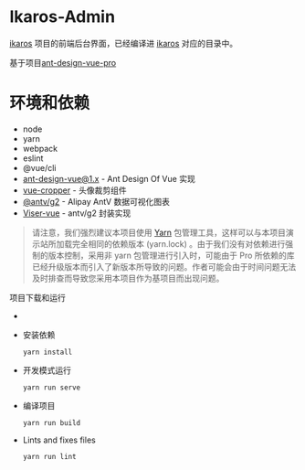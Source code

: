 # Ikaros-Admin

[ikaros](https://github.com/li-guohao/ikaros) 项目的前端后台界面，已经编译进 [ikaros](https://github.com/li-guohao/ikaros) 对应的目录中。

基于项目[ant-design-vue-pro](https://github.com/vueComponent/ant-design-vue-pro)

# 环境和依赖

- node
- yarn
- webpack
- eslint
- @vue/cli
- [ant-design-vue@1.x](https://github.com/vueComponent/ant-design-vue) - Ant Design Of Vue 实现
- [vue-cropper](https://github.com/xyxiao001/vue-cropper) - 头像裁剪组件
- [@antv/g2](https://antv.alipay.com/zh-cn/index.html) - Alipay AntV 数据可视化图表
- [Viser-vue](https://viserjs.github.io/docs.html#/viser/guide/installation) - antv/g2 封装实现

> 请注意，我们强烈建议本项目使用 [Yarn](https://yarnpkg.com/) 包管理工具，这样可以与本项目演示站所加载完全相同的依赖版本 (yarn.lock) 。由于我们没有对依赖进行强制的版本控制，采用非 yarn 包管理进行引入时，可能由于 Pro 所依赖的库已经升级版本而引入了新版本所导致的问题。作者可能会由于时间问题无法及时排查而导致您采用本项目作为基项目而出现问题。

项目下载和运行

- 

- 安装依赖
  
  ```
  yarn install
  ```

- 开发模式运行
  
  ```
  yarn run serve
  ```

- 编译项目
  
  ```
  yarn run build
  ```

- Lints and fixes files
  
  ```
  yarn run lint
  ```
